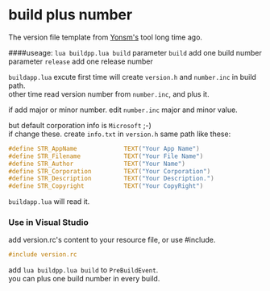 # build plus number

The version file template from [Yonsm's](http://yonsm.net/) tool long time ago.

####useage: `lua buildpp.lua build`
parameter `build` add one build number
parameter `release` add one release number

`buildapp.lua` excute first time will create `version.h` and `number.inc` in build path.  
other time read version number from `number.inc`, and plus it.

if add major or minor number. edit `number.inc` major and minor value.

but default corporation info is `Microsoft` ;-)  
if change these. create `info.txt` in `version.h` same path like these:
```C
#define STR_AppName             TEXT("Your App Name")
#define STR_Filename            TEXT("Your File Name")
#define STR_Author              TEXT("Your Name")
#define STR_Corporation         TEXT("Your Corporation")
#define STR_Description         TEXT("Your Description.")
#define STR_Copyright           TEXT("Your CopyRight") 
```
`buildapp.lua` will read it.

### Use in Visual Studio
add version.rc's content to your resource file,
or use #include.
```C
#include version.rc
```
add `lua buildpp.lua build` to `PreBuildEvent`.  
you can plus one build number in every build.
